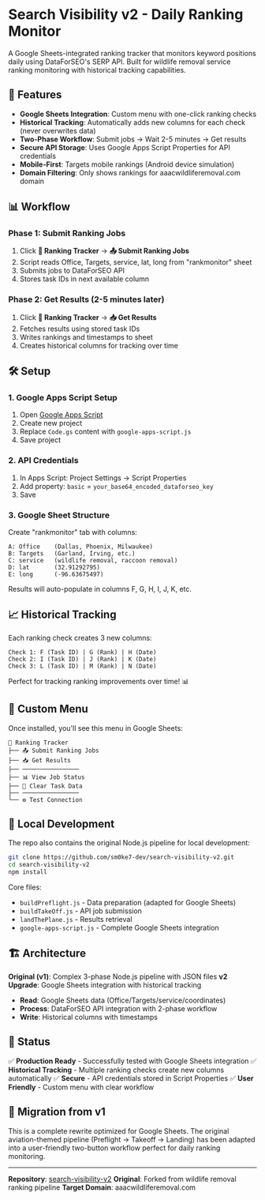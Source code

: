 # Search Visibility v2 - Daily Ranking Monitor

A Google Sheets-integrated ranking tracker that monitors keyword positions daily using DataForSEO's SERP API. Built for wildlife removal service ranking monitoring with historical tracking capabilities.

## 🚀 Features

- **Google Sheets Integration**: Custom menu with one-click ranking checks
- **Historical Tracking**: Automatically adds new columns for each check (never overwrites data)
- **Two-Phase Workflow**: Submit jobs → Wait 2-5 minutes → Get results
- **Secure API Storage**: Uses Google Apps Script Properties for API credentials
- **Mobile-First**: Targets mobile rankings (Android device simulation)
- **Domain Filtering**: Only shows rankings for aaacwildliferemoval.com domain

## 📊 Workflow

### Phase 1: Submit Ranking Jobs
1. Click **🎯 Ranking Tracker** → **📤 Submit Ranking Jobs**
2. Script reads Office, Targets, service, lat, long from "rankmonitor" sheet
3. Submits jobs to DataForSEO API
4. Stores task IDs in next available column

### Phase 2: Get Results (2-5 minutes later)
1. Click **🎯 Ranking Tracker** → **📥 Get Results**
2. Fetches results using stored task IDs
3. Writes rankings and timestamps to sheet
4. Creates historical columns for tracking over time

## 🛠️ Setup

### 1. Google Apps Script Setup
1. Open [Google Apps Script](https://script.google.com)
2. Create new project
3. Replace `Code.gs` content with `google-apps-script.js`
4. Save project

### 2. API Credentials
1. In Apps Script: Project Settings → Script Properties
2. Add property: `basic` = `your_base64_encoded_dataforseo_key`
3. Save

### 3. Google Sheet Structure
Create "rankmonitor" tab with columns:
```
A: Office    (Dallas, Phoenix, Milwaukee)
B: Targets   (Garland, Irving, etc.)
C: service   (wildlife removal, raccoon removal)
D: lat       (32.91292795)
E: long      (-96.63675497)
```

Results will auto-populate in columns F, G, H, I, J, K, etc.

## 📈 Historical Tracking

Each ranking check creates 3 new columns:
```
Check 1: F (Task ID) | G (Rank) | H (Date)
Check 2: I (Task ID) | J (Rank) | K (Date)
Check 3: L (Task ID) | M (Rank) | N (Date)
```

Perfect for tracking ranking improvements over time! 📊

## 🎯 Custom Menu

Once installed, you'll see this menu in Google Sheets:
```
🎯 Ranking Tracker
├── 📤 Submit Ranking Jobs
├── 📥 Get Results
├── ────────────────
├── 📊 View Job Status
├── 🧹 Clear Task Data
├── ────────────────
└── ⚙️ Test Connection
```

## 🔧 Local Development

The repo also contains the original Node.js pipeline for local development:

```bash
git clone https://github.com/sm0ke7-dev/search-visibility-v2.git
cd search-visibility-v2
npm install
```

Core files:
- `buildPreflight.js` - Data preparation (adapted for Google Sheets)
- `buildTakeOff.js` - API job submission
- `landThePlane.js` - Results retrieval
- `google-apps-script.js` - Complete Google Sheets integration

## 🏗️ Architecture

**Original (v1)**: Complex 3-phase Node.js pipeline with JSON files
**v2 Upgrade**: Google Sheets integration with historical tracking

- **Read**: Google Sheets data (Office/Targets/service/coordinates)
- **Process**: DataForSEO API integration with 2-phase workflow
- **Write**: Historical columns with timestamps

## 🎉 Status

✅ **Production Ready** - Successfully tested with Google Sheets integration
✅ **Historical Tracking** - Multiple ranking checks create new columns automatically
✅ **Secure** - API credentials stored in Script Properties
✅ **User Friendly** - Custom menu with clear workflow

## 🔄 Migration from v1

This is a complete rewrite optimized for Google Sheets. The original aviation-themed pipeline (Preflight → Takeoff → Landing) has been adapted into a user-friendly two-button workflow perfect for daily ranking monitoring.

---

**Repository**: [search-visibility-v2](https://github.com/sm0ke7-dev/search-visibility-v2)
**Original**: Forked from wildlife removal ranking pipeline
**Target Domain**: aaacwildliferemoval.com 